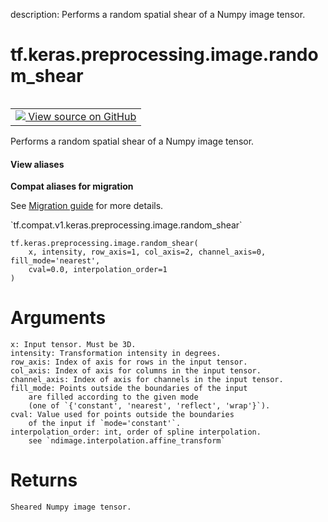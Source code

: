 description: Performs a random spatial shear of a Numpy image tensor.

<div itemscope itemtype="http://developers.google.com/ReferenceObject">
<meta itemprop="name" content="tf.keras.preprocessing.image.random_shear" />
<meta itemprop="path" content="Stable" />
</div>

# tf.keras.preprocessing.image.random_shear

<!-- Insert buttons and diff -->

<table class="tfo-notebook-buttons tfo-api nocontent" align="left">
<td>
  <a target="_blank" href="https://github.com/keras-team/keras-preprocessing/tree/master/keras_preprocessing/image/affine_transformations.py">
    <img src="https://www.tensorflow.org/images/GitHub-Mark-32px.png" />
    View source on GitHub
  </a>
</td>
</table>



Performs a random spatial shear of a Numpy image tensor.

<section class="expandable">
  <h4 class="showalways">View aliases</h4>
  <p>
<b>Compat aliases for migration</b>
<p>See
<a href="https://www.tensorflow.org/guide/migrate">Migration guide</a> for
more details.</p>
<p>`tf.compat.v1.keras.preprocessing.image.random_shear`</p>
</p>
</section>

<pre class="devsite-click-to-copy prettyprint lang-py tfo-signature-link">
<code>tf.keras.preprocessing.image.random_shear(
    x, intensity, row_axis=1, col_axis=2, channel_axis=0, fill_mode='nearest',
    cval=0.0, interpolation_order=1
)
</code></pre>



<!-- Placeholder for "Used in" -->

# Arguments
    x: Input tensor. Must be 3D.
    intensity: Transformation intensity in degrees.
    row_axis: Index of axis for rows in the input tensor.
    col_axis: Index of axis for columns in the input tensor.
    channel_axis: Index of axis for channels in the input tensor.
    fill_mode: Points outside the boundaries of the input
        are filled according to the given mode
        (one of `{'constant', 'nearest', 'reflect', 'wrap'}`).
    cval: Value used for points outside the boundaries
        of the input if `mode='constant'`.
    interpolation_order: int, order of spline interpolation.
        see `ndimage.interpolation.affine_transform`

# Returns
    Sheared Numpy image tensor.